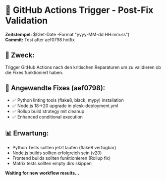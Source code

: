 # 🔄 GitHub Actions Trigger - Post-Fix Validation

**Zeitstempel:** $(Get-Date -Format "yyyy-MM-dd HH:mm:ss")  
**Commit:** Test after aef0798 hotfix

## 🎯 Zweck:

Trigger GitHub Actions nach den kritischen Reparaturen um zu validieren ob die Fixes funktioniert haben.

## 🔧 Angewandte Fixes (aef0798):

- ✅ Python linting tools (flake8, black, mypy) installation
- ✅ Node.js 18→20 upgrade in plesk-deployment.yml
- ✅ Rollup build strategy mit cleanup
- ✅ Enhanced conditional execution

## 📊 Erwartung:

- Python Tests sollten jetzt laufen (flake8 verfügbar)
- Node.js builds sollten erfolgreich sein (v20)
- Frontend builds sollten funktionieren (Rollup fix)
- Matrix tests sollten empty dirs skippen

**Waiting for new workflow results...**
